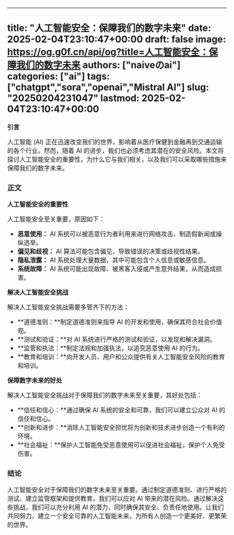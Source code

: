 
---
title: "人工智能安全：保障我们的数字未来"
date: 2025-02-04T23:10:47+00:00
draft: false
image: https://og.g0f.cn/api/og?title=人工智能安全：保障我们的数字未来
authors: ["naiveのai"]
categories: ["ai"]
tags: ["chatgpt","sora","openai","Mistral AI"]
slug: "20250204231047"
lastmod: 2025-02-04T23:10:47+00:00
---
**引言**

人工智能 (AI) 正在迅速改变我们的世界，影响着从医疗保健到金融再到交通运输的各个行业。然而，随着 AI 的进步，我们也必须考虑其潜在的安全风险。本文将探讨人工智能安全的重要性，为什么它与我们相关，以及我们可以采取哪些措施来保障我们的数字未来。

### 正文

**人工智能安全的重要性**

人工智能安全至关重要，原因如下：

- **恶意使用：** AI 系统可以被恶意行为者利用来进行网络攻击、制造假新闻或操纵选举。
- **偏见和歧视：** AI 算法可能包含偏见，导致错误的决策或歧视性结果。
- **隐私泄露：** AI 系统处理大量数据，其中可能包含个人信息或敏感信息。
- **系统故障：** AI 系统可能出现故障、被黑客入侵或产生意外结果，从而造成损害。

**解决人工智能安全挑战**

解决人工智能安全挑战需要多管齐下的方法：

- **道德准则：**制定道德准则来指导 AI 的开发和使用，确保其符合社会价值观。
- **测试和验证：**对 AI 系统进行严格的测试和验证，以发现和解决漏洞。
- **监管和执法：**制定法规和加强执法，以追究恶意使用 AI 的行为。
- **教育和培训：**向开发人员、用户和公众提供有关人工智能安全风险的教育和培训。

**保障数字未来的好处**

解决人工智能安全挑战对于保障我们的数字未来至关重要，其好处包括：

- **信任和信心：**通过确保 AI 系统的安全和可靠，我们可以建立公众对 AI 的信任和信心。
- **创新和进步：**消除人工智能安全担忧将为创新和技术进步创造一个有利的环境。
- **社会福祉：**保护人工智能免受恶意使用可以促进社会福祉，保护个人免受伤害。

### 结论

人工智能安全对于保障我们的数字未来至关重要。通过制定道德准则、进行严格的测试、建立监管框架和提供教育，我们可以应对 AI 带来的潜在风险。通过解决这些挑战，我们可以充分利用 AI 的潜力，同时确保其安全、负责任地使用。让我们共同努力，建立一个安全可靠的人工智能未来，为所有人创造一个更美好、更繁荣的世界。